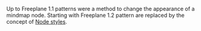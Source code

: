 Up to Freeplane 1.1 patterns were a method to change the appearance of a mindmap node. Starting with Freeplane 1.2 pattern are replaced by the concept of [Node styles](../user-documentation/styles.md).

<!-- ({Category:Unsupported}) -->

